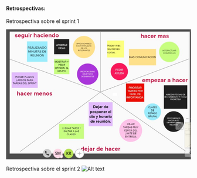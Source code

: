 #### **Retrospectivas:**


Retrospectiva sobre el sprint 1

![Alt text](https://github.com/spmarino/grupo_9_eclipse/blob/master/Sprint%202/retro%20sprint%202.jpg)


Retrospectiva sobre el sprint 2
![Alt text](https://github.com/spmarino/grupo_9_eclipse/crud-productos/sergio/Sprint%203/Captura%20de%20pantalla%202021-02-16%20175452.jpg)